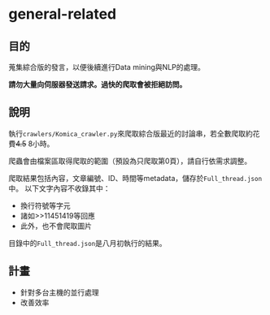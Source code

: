 # general-related
## 目的
蒐集綜合版的發言，以便後續進行Data mining與NLP的處理。

**請勿大量向伺服器發送請求。過快的爬取會被拒絕訪問。**

## 說明
執行`crawlers/Komica_crawler.py`來爬取綜合版最近的討論串，若全數爬取約花費~~4.5~~ 8小時。

爬蟲會由檔案區取得爬取的範圍（預設為只爬取第0頁），請自行依需求調整。

爬取結果包括內容，文章編號、ID、時間等metadata，儲存於`Full_thread.json`中。
以下文字內容不收錄其中：
+ 換行符號等字元
+ 諸如>>11451419等回應
+ 此外，也不會爬取圖片

目錄中的`Full_thread.json`是八月初執行的結果。

## 計畫
+ 針對多台主機的並行處理
+ 改善效率
